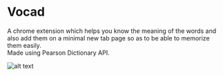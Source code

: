 # Vocad
A chrome extension which helps you know the meaning of the words and also add them on a minimal new tab page so as to be able to memorize them easily.  
Made using Pearson Dictionary API.

![alt text](https://user-images.githubusercontent.com/21039014/41812667-a804f83c-7744-11e8-9085-d17b2ce5d6e2.png)

